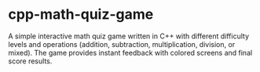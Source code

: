 # cpp-math-quiz-game
A simple interactive math quiz game written in C++ with different difficulty levels and operations (addition, subtraction, multiplication, division, or mixed). The game provides instant feedback with colored screens and final score results.
